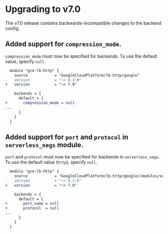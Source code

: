 # Upgrading to v7.0

The v7.0 release contains backwards-incompatible changes to the backend config.

## Added support for `compression_mode`.

`compression_mode` must now be specified for backends. To use the default value, specify `null`.

```diff
  module "gce-lb-http" {
    source            = "GoogleCloudPlatform/lb-http/google"
-   version           = "~> 6.3.0"
+   version           = "~> 7.0"

    backends = {
      default = {
+       compression_mode = null
...
      }
    }
  }
```

## Added support for `port` and `protocol` in `serverless_negs` module.

`port` and `protocol` must now be specified for backends in `serverless_negs`.
To use the default value (`http`), specify `null`.

```diff
  module "gce-lb-http" {
    source            = "GoogleCloudPlatform/lb-http/google//modules/serverless_negs"
-   version           = "~> 6.3.0"
+   version           = "~> 7.0"

    backends = {
      default = {
+       port_name = null
+       protocol  = null
...
      }
    }
  }
```
